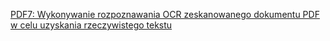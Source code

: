 [PDF7: Wykonywanie rozpoznawania OCR zeskanowanego dokumentu PDF w celu uzyskania rzeczywistego tekstu](https://www.w3.org/WAI/WCAG22/Techniques/pdf/PDF7)




